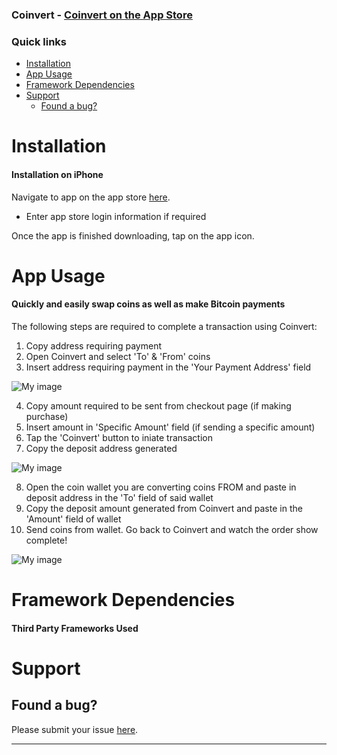 ### Coinvert - [Coinvert on the App Store](https://itunes.apple.com/us/app/coinvert/id942324624?ls=1&mt=8)


### Quick links
- [Installation](#installation)
- [App Usage](#appusage)
- [Framework Dependencies](#frameworkdependencies)   
- [Support](#support)
    - [Found a bug?](#found-a-bug)

# Installation

#### Installation on iPhone

Navigate to app on the app store [here](https://itunes.apple.com/us/app/coinvert/id942324624?ls=1&mt=8).
* Enter app store login information if required

Once the app is finished downloading, tap on the app icon.

# App Usage
#### Quickly and easily swap coins as well as make Bitcoin payments 

The following steps are required to complete a transaction using Coinvert:

1. Copy address requiring payment
2. Open Coinvert and select 'To' & 'From' coins
3. Insert address requiring payment in the 'Your Payment Address' field

 ![My image](http://appsmadeby.me/wp-content/uploads/2015/08/Step1.gif)

4. Copy amount required to be sent from checkout page (if making purchase)
5. Insert amount in 'Specific Amount' field (if sending a specific amount)
6. Tap the 'Coinvert' button to iniate transaction
7. Copy the deposit address generated

 ![My image](http://appsmadeby.me/wp-content/uploads/2015/08/Step2.gif)

8. Open the coin wallet you are converting coins FROM and paste in deposit address in the 'To' field of said wallet
9. Copy the deposit amount generated from Coinvert and paste in the 'Amount' field of wallet
10. Send coins from wallet. Go back to Coinvert and watch the order show complete!


![My image](http://appsmadeby.me/wp-content/uploads/2015/08/test1.gif)

# Framework Dependencies 

#### Third Party Frameworks Used


# Support

## Found a bug?
Please submit your issue [here](https://github.com/jhend11/Coinvert/issues/new).


----
